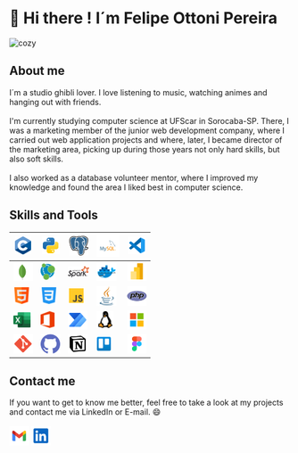 # 👋 Hi there ! I´m Felipe Ottoni Pereira

<img src="gif 7.gif" style="width: 70%;" alt="cozy" />

## About me

I´m a studio ghibli lover. I love listening to music, watching animes and hanging out with friends. <br><br> I'm currently studying computer science at UFScar in Sorocaba-SP. There, I was a marketing member of the junior web development company, where I carried out web application projects and where, later, I became director of the marketing area, picking up during those years not only hard skills, but also soft skills. <br><br> I also worked as a database volunteer mentor, where I improved my knowledge and found the area I liked best in computer science.

## Skills and Tools
|  <img src="C_Logo.png" height = "32"/>      | <img src="python.svg" height = "32"/> | <img src="postgresql.svg" height = "35"/> | <img src="mysql.svg" height = "40"/>       | <img src="vscode.svg" height = "32"/>    |
| ------------------------------------------- | ------------------------------------- | ----------------------------------------- | ------------------------------------------ | ---------------------------------------- |
|  <img src="mongodb.svg" height = "35"/>        | <img src="neo4j.svg" height = "30"/>  | <img src="spark.svg" height = "20"/>         | <img src="docker.svg" height = "35"/>         | <img src="powerBI.svg" height = "35"/>      |
|  <img src="html.png" height = "30"/>        | <img src="css-3.png" height = "30"/>  | <img src="js.svg" height = "30"/>         | <img src="java.png" height = "35"/>         | <img src="php.png" height = "35"/>      |
|  <img src="excel.svg" height = "31"/>         | <img src="office.svg" height = "30"/> | <img src="power-automate.svg" height = "35"/>     | <img src="linux_logo2.png" height = "30"/> | <img src="microsoft.svg" height = "35"/> |
|  <img src="git.svg" height = "35"/>       | <img src="github.png" height = "35"/>  |  <img src="notion.svg" height = "35"/>     | <img src="trello.svg" height = "25"/>      | <img src="figma.svg" height = "35"/>    |

## Contact me
If you want to get to know me better, feel free to take a look at my projects and contact me via LinkedIn or E-mail. 😄 <br><br>
[<img src="gmail.svg" height = "35"/>](mailto:ottonifefe@gmail.com) [<img src="linkedin.svg" height = "35"/>](https://www.linkedin.com/in/felipe-ottoni-609793256/)

